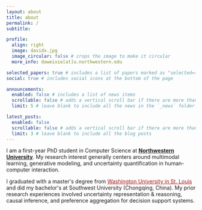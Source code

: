 ```yaml
---
layout: about
title: about
permalink: /
subtitle: 

profile:
  align: right
  image: davidx.jpg
  image_circular: false # crops the image to make it circular
  more_info: daweixie[at]u.northwestern.edu

selected_papers: true # includes a list of papers marked as "selected={true}"
social: true # includes social icons at the bottom of the page

announcements:
  enabled: false # includes a list of news items
  scrollable: false # adds a vertical scroll bar if there are more than 3 news items
  limit: 5 # leave blank to include all the news in the `_news` folder

latest_posts:
  enabled: false
  scrollable: false # adds a vertical scroll bar if there are more than 3 new posts items
  limit: 3 # leave blank to include all the blog posts
---
```


I am a first-year PhD student in Computer Science at **[Northwestern University](https://www.northwestern.edu/)**. My research interest generally centers around multimodal learning, generative modeling, and uncertainty quantification in human-computer interaction.

I graduated with a master's degree from <a href="https://wustl.edu/" style="color: #a51417;">Washington University in St. Louis</a> and did my bachelor's at Southwest University (Chongqing, China). My prior research experiences involved uncertainty representation & reasoning, causal inference, and preference aggregation for decision support systems.